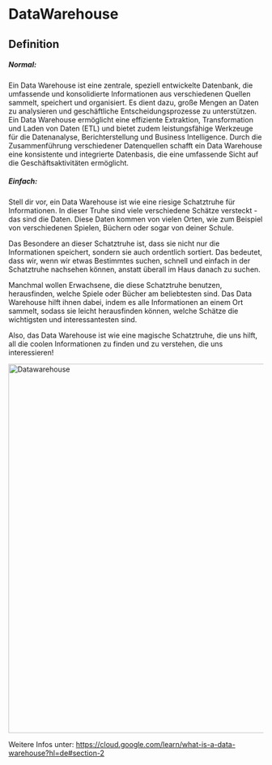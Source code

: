 # DataWarehouse

## Definition
##### Normal:
  Ein Data Warehouse ist eine zentrale, speziell entwickelte Datenbank, die umfassende und konsolidierte Informationen aus verschiedenen Quellen sammelt, speichert und organisiert. Es dient dazu, große Mengen an Daten zu analysieren und geschäftliche Entscheidungsprozesse zu unterstützen. Ein Data Warehouse ermöglicht eine effiziente Extraktion, Transformation und Laden von Daten (ETL) und bietet zudem leistungsfähige Werkzeuge für die Datenanalyse, Berichterstellung und Business Intelligence. Durch die Zusammenführung verschiedener Datenquellen schafft ein Data Warehouse eine konsistente und integrierte Datenbasis, die eine umfassende Sicht auf die Geschäftsaktivitäten ermöglicht.
##### Einfach:
  Stell dir vor, ein Data Warehouse ist wie eine riesige Schatztruhe für Informationen. In dieser Truhe sind viele verschiedene Schätze versteckt - das sind die Daten. Diese Daten kommen von vielen Orten, wie zum Beispiel von verschiedenen Spielen, Büchern oder sogar von deiner Schule.

  Das Besondere an dieser Schatztruhe ist, dass sie nicht nur die Informationen speichert, sondern sie auch ordentlich sortiert. Das bedeutet, dass wir, wenn wir etwas Bestimmtes suchen, schnell und einfach in der Schatztruhe nachsehen können, anstatt überall im Haus danach zu suchen.

  Manchmal wollen Erwachsene, die diese Schatztruhe benutzen, herausfinden, welche Spiele oder Bücher am beliebtesten sind. Das Data Warehouse hilft ihnen dabei, indem es alle Informationen an einem Ort sammelt, sodass sie leicht herausfinden können, welche Schätze die wichtigsten und interessantesten sind.

  Also, das Data Warehouse ist wie eine magische Schatztruhe, die uns hilft, all die coolen Informationen zu finden und zu verstehen, die uns interessieren!

<img width="728" alt="Datawarehouse" src="https://github.com/health-io/2023-6a/assets/101985205/ea0668f5-6ae4-48c7-92cf-b895623e67a4">


Weitere Infos unter: https://cloud.google.com/learn/what-is-a-data-warehouse?hl=de#section-2
